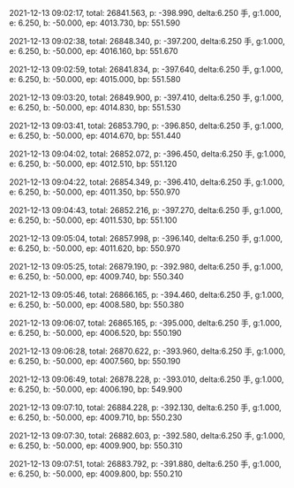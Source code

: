 2021-12-13 09:02:17, total: 26841.563, p: -398.990, delta:6.250 手, g:1.000, e: 6.250, b: -50.000, ep: 4013.730, bp: 551.590

2021-12-13 09:02:38, total: 26848.340, p: -397.200, delta:6.250 手, g:1.000, e: 6.250, b: -50.000, ep: 4016.160, bp: 551.670

2021-12-13 09:02:59, total: 26841.834, p: -397.640, delta:6.250 手, g:1.000, e: 6.250, b: -50.000, ep: 4015.000, bp: 551.580

2021-12-13 09:03:20, total: 26849.900, p: -397.410, delta:6.250 手, g:1.000, e: 6.250, b: -50.000, ep: 4014.830, bp: 551.530

2021-12-13 09:03:41, total: 26853.790, p: -396.850, delta:6.250 手, g:1.000, e: 6.250, b: -50.000, ep: 4014.670, bp: 551.440

2021-12-13 09:04:02, total: 26852.072, p: -396.450, delta:6.250 手, g:1.000, e: 6.250, b: -50.000, ep: 4012.510, bp: 551.120

2021-12-13 09:04:22, total: 26854.349, p: -396.410, delta:6.250 手, g:1.000, e: 6.250, b: -50.000, ep: 4011.350, bp: 550.970

2021-12-13 09:04:43, total: 26852.216, p: -397.270, delta:6.250 手, g:1.000, e: 6.250, b: -50.000, ep: 4011.530, bp: 551.100

2021-12-13 09:05:04, total: 26857.998, p: -396.140, delta:6.250 手, g:1.000, e: 6.250, b: -50.000, ep: 4011.620, bp: 550.970

2021-12-13 09:05:25, total: 26879.190, p: -392.980, delta:6.250 手, g:1.000, e: 6.250, b: -50.000, ep: 4009.740, bp: 550.340

2021-12-13 09:05:46, total: 26866.165, p: -394.460, delta:6.250 手, g:1.000, e: 6.250, b: -50.000, ep: 4008.580, bp: 550.380

2021-12-13 09:06:07, total: 26865.165, p: -395.000, delta:6.250 手, g:1.000, e: 6.250, b: -50.000, ep: 4006.520, bp: 550.190

2021-12-13 09:06:28, total: 26870.622, p: -393.960, delta:6.250 手, g:1.000, e: 6.250, b: -50.000, ep: 4007.560, bp: 550.190

2021-12-13 09:06:49, total: 26878.228, p: -393.010, delta:6.250 手, g:1.000, e: 6.250, b: -50.000, ep: 4006.190, bp: 549.900

2021-12-13 09:07:10, total: 26884.228, p: -392.130, delta:6.250 手, g:1.000, e: 6.250, b: -50.000, ep: 4009.710, bp: 550.230

2021-12-13 09:07:30, total: 26882.603, p: -392.580, delta:6.250 手, g:1.000, e: 6.250, b: -50.000, ep: 4009.900, bp: 550.310

2021-12-13 09:07:51, total: 26883.792, p: -391.880, delta:6.250 手, g:1.000, e: 6.250, b: -50.000, ep: 4009.800, bp: 550.210